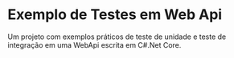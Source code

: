 # Exemplo de Testes em Web Api
Um projeto com exemplos práticos de teste de unidade e teste de integração em uma WebApi escrita em C#.Net Core.
